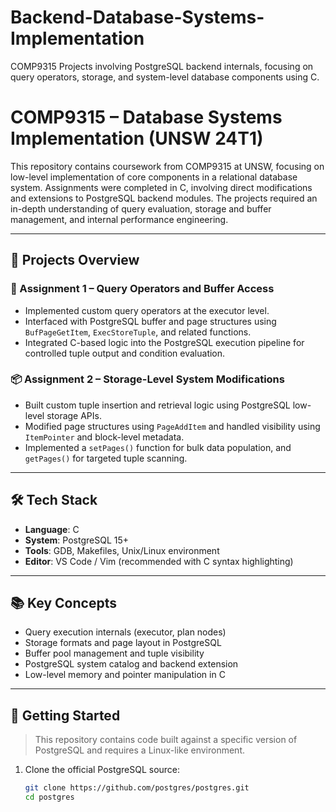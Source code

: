 # Backend-Database-Systems-Implementation
COMP9315 Projects involving PostgreSQL backend internals, focusing on query operators, storage, and system-level database components using C.

# COMP9315 – Database Systems Implementation (UNSW 24T1)

This repository contains coursework from COMP9315 at UNSW, focusing on low-level implementation of core components in a relational database system. Assignments were completed in C, involving direct modifications and extensions to PostgreSQL backend modules. The projects required an in-depth understanding of query evaluation, storage and buffer management, and internal performance engineering.

---

## 🔧 Projects Overview

### 🧪 Assignment 1 – Query Operators and Buffer Access
- Implemented custom query operators at the executor level.
- Interfaced with PostgreSQL buffer and page structures using `BufPageGetItem`, `ExecStoreTuple`, and related functions.
- Integrated C-based logic into the PostgreSQL execution pipeline for controlled tuple output and condition evaluation.

### 📦 Assignment 2 – Storage-Level System Modifications
- Built custom tuple insertion and retrieval logic using PostgreSQL low-level storage APIs.
- Modified page structures using `PageAddItem` and handled visibility using `ItemPointer` and block-level metadata.
- Implemented a `setPages()` function for bulk data population, and `getPages()` for targeted tuple scanning.

---

## 🛠️ Tech Stack
- **Language**: C
- **System**: PostgreSQL 15+
- **Tools**: GDB, Makefiles, Unix/Linux environment
- **Editor**: VS Code / Vim (recommended with C syntax highlighting)

---

## 📚 Key Concepts
- Query execution internals (executor, plan nodes)
- Storage formats and page layout in PostgreSQL
- Buffer pool management and tuple visibility
- PostgreSQL system catalog and backend extension
- Low-level memory and pointer manipulation in C

---

## 🚀 Getting Started

> This repository contains code built against a specific version of PostgreSQL and requires a Linux-like environment.

1. Clone the official PostgreSQL source:
   ```bash
   git clone https://github.com/postgres/postgres.git
   cd postgres

